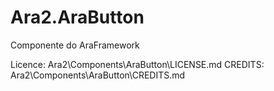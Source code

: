 # Ara2.AraButton
Componente do AraFramework

Licence: Ara2\Components\AraButton\LICENSE.md
CREDITS: Ara2\Components\AraButton\CREDITS.md
